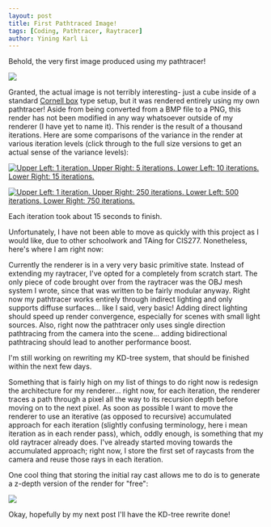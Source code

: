 ```yaml
---
layout: post
title: First Pathtraced Image!
tags: [Coding, Pathtracer, Raytracer]
author: Yining Karl Li
---
```


Behold, the very first image produced using my pathtracer!

[![]({{site.url}}/content/images/2012/Mar/frame_3.png)]({{site.url}}/content/images/2012/Mar/frame_3.png)

Granted, the actual image is not terribly interesting- just a cube inside of a standard [Cornell box](http://en.wikipedia.org/wiki/Cornell_Box) type setup, but it was rendered entirely using my own pathtracer! Aside from being converted from a BMP file to a PNG, this render has not been modified in any way whatsoever outside of my renderer (I have yet to name it). This render is the result of a thousand iterations. Here are some comparisons of the variance in the render at various iteration levels (click through to the full size versions to get an actual sense of the variance levels):

[![Upper Left: 1 iteration. Upper Right: 5 iterations. Lower Left: 10 iterations. Lower Right: 15 iterations.]({{site.url}}/content/images/2012/Mar/pass0-15.png)]({{site.url}}/content/images/2012/Mar/pass0-15.png)

[![Upper Left: 1 iteration. Upper Right: 250 iterations. Lower Left: 500 iterations. Lower Right: 750 iterations.]({{site.url}}/content/images/2012/Mar/pass0-750.png)]({{site.url}}/content/images/2012/Mar/pass0-750.png)

Each iteration took about 15 seconds to finish.

Unfortunately, I have not been able to move as quickly with this project as I would like, due to other schoolwork and TAing for CIS277. Nonetheless, here's where I am right now:

Currently the renderer is in a very very basic primitive state. Instead of extending my raytracer, I've opted for a completely from scratch start. The only piece of code brought over from the raytracer was the OBJ mesh system I wrote, since that was written to be fairly modular anyway. Right now my pathtracer works entirely through indirect lighting and only supports diffuse surfaces... like I said, very basic! Adding direct lighting should speed up render convergence, especially for scenes with small light sources. Also, right now the pathtracer only uses single direction pathtracing from the camera into the scene... adding bidirectional pathtracing should lead to another performance boost.

I'm still working on rewriting my KD-tree system, that should be finished within the next few days.  

Something that is fairly high on my list of things to do right now is redesign the architecture for my renderer... right now, for each iteration, the renderer traces a path through a pixel all the way to its recursion depth before moving on to the next pixel. As soon as possible I want to move the renderer to use an iterative (as opposed to recursive) accumulated approach for each iteration (slightly confusing terminology, here i mean iteration as in each render pass), which, oddly enough, is something that my old raytracer already does. I've already started moving towards the accumulated approach; right now, I store the first set of raycasts from the camera and reuse those rays in each iteration.

One cool thing that storing the initial ray cast allows me to do is to generate a z-depth version of the render for "free":

[![]({{site.url}}/content/images/2012/Mar/frame_3z.png)]({{site.url}}/content/images/2012/Mar/frame_3z.png)

Okay, hopefully by my next post I'll have the KD-tree rewrite done!
